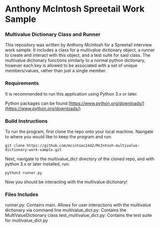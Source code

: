 # Anthony McIntosh Spreetail Work Sample

### Multivalue Dictionary Class and Runner

This repository was written by Anthony McIntosh for a Spreetail interview work sample. It includes a class for a multivalue dictionary object, a runner to create and interact with this object, and a test suite for said class. The multivalue dictionary functions similarly to a normal python dictionary, however each key is allowed to be associated with a set of unique members/values, rather than just a single member.

### Requirements

It is recommended to run this application using Python 3.x or later. 

Python packages can be found [https://www.python.org/downloads/](https://www.python.org/downloads/)

### Build Instructions

To run the program, first clone the repo onto your local machine. Navigate to where you would like to keep the program and run:

    git clone https://github.com/mcintoac2442/McIntosh-multivalue-dictionary-work-sample.git

Next, navigate to the multivalue_dict directory of the cloned repo, and with python 3.x or later installed, run:

    python3 runner.py

Now you should be interacting with the multivalue dictionary!

### Files Includes

runner.py: Contains main. Allows for user interactions with the multivalue dictionary via command line
multivalue_dict.py: Contains the MultiValueDictionary class
test_multivalue_dict.py: Contains the test suite for multivalue_dict.py
